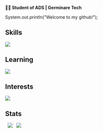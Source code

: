 <p><b>👨‍💻 Student of ADS | Germinare Tech<br></b>

System.out.println("Welcome to my github!");

## Skills
<a href="https://github.com/GuedesTech"><img src="https://skillicons.dev/icons?i=html,css,python,java,postgresql,docker,git,github"></a>

## Learning
<a href="https://github.com/GuedesTech"><img src="https://skillicons.dev/icons?i=cpp,c,js,react"></a>


## Interests
<a href="https://github.com/GuedesTech"><img src="https://skillicons.dev/icons?i=mongo,kotlin,vue,swift"></a>

## Stats
<div>
  <a href="https://github.com/GuedesTech"><img src="https://github-readme-stats.vercel.app/api?username=GuedesTech&theme=dark&show_icons=true"></a>
  <a href="https://github.com/GuedesTech"><img src="https://github-readme-stats.vercel.app/api/top-langs/?username=GuedesTech&layout=compact&theme=dark"></a>
</div>
